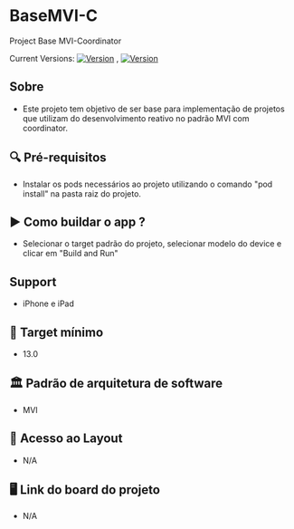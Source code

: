 # BaseMVI-C
Project Base MVI-Coordinator

Current Versions: [![Version](https://img.shields.io/badge/Xcode-13.2.1-green)](https://developer.apple.com/xcode/resources/) , [![Version](https://img.shields.io/badge/Swift-5.6-orange)](https://www.swift.org/blog/swift-5.6-released/)

## Sobre
- Este projeto tem objetivo de ser base para implementação de projetos que utilizam do desenvolvimento reativo no padrão MVI com coordinator.

## 🔍 Pré-requisitos
- Instalar os pods necessários ao projeto utilizando o comando "pod install" na pasta raiz do projeto.

## ▶️ Como buildar o app ?
- Selecionar o target padrão do projeto, selecionar modelo do device e clicar em "Build and Run"

## Support
- iPhone e iPad

## 🎯 Target mínimo
- 13.0

## 🏛 Padrão de arquitetura de software
- MVI

## 🎨 Acesso ao Layout
- N/A

## 🖥 Link do board do projeto
- N/A


